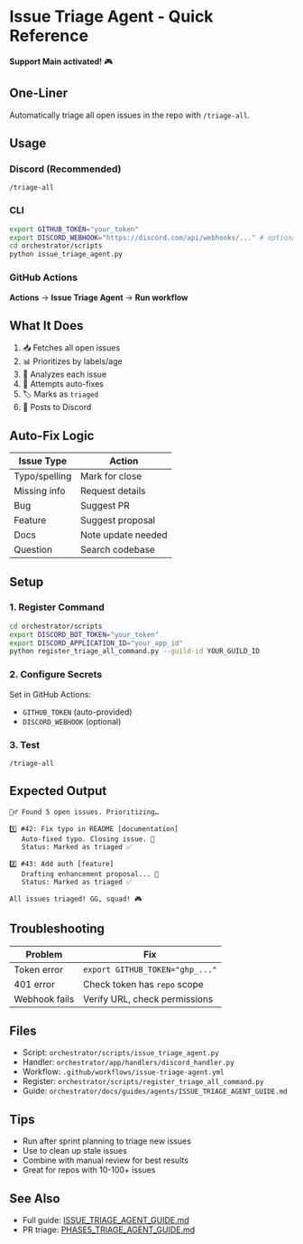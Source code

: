# Issue Triage Agent - Quick Reference

**Support Main activated!** 🎮

## One-Liner

Automatically triage all open issues in the repo with `/triage-all`.

## Usage

### Discord (Recommended)
```
/triage-all
```

### CLI
```bash
export GITHUB_TOKEN="your_token"
export DISCORD_WEBHOOK="https://discord.com/api/webhooks/..." # optional
cd orchestrator/scripts
python issue_triage_agent.py
```

### GitHub Actions
**Actions** → **Issue Triage Agent** → **Run workflow**

## What It Does

1. 📥 Fetches all open issues
2. 📊 Prioritizes by labels/age
3. 🧠 Analyzes each issue
4. 🤖 Attempts auto-fixes
5. 🏷️ Marks as `triaged`
6. 📝 Posts to Discord

## Auto-Fix Logic

| Issue Type | Action |
|------------|--------|
| Typo/spelling | Mark for close |
| Missing info | Request details |
| Bug | Suggest PR |
| Feature | Suggest proposal |
| Docs | Note update needed |
| Question | Search codebase |

## Setup

### 1. Register Command
```bash
cd orchestrator/scripts
export DISCORD_BOT_TOKEN="your_token"
export DISCORD_APPLICATION_ID="your_app_id"
python register_triage_all_command.py --guild-id YOUR_GUILD_ID
```

### 2. Configure Secrets
Set in GitHub Actions:
- `GITHUB_TOKEN` (auto-provided)
- `DISCORD_WEBHOOK` (optional)

### 3. Test
```
/triage-all
```

## Expected Output

```
🕵️‍♂️ Found 5 open issues. Prioritizing…

1️⃣ #42: Fix typo in README [documentation]
   Auto-fixed typo. Closing issue. 📝
   Status: Marked as triaged ✅

2️⃣ #43: Add auth [feature]
   Drafting enhancement proposal... 🚀
   Status: Marked as triaged ✅

All issues triaged! GG, squad! 🎮
```

## Troubleshooting

| Problem | Fix |
|---------|-----|
| Token error | `export GITHUB_TOKEN="ghp_..."` |
| 401 error | Check token has `repo` scope |
| Webhook fails | Verify URL, check permissions |

## Files

- Script: `orchestrator/scripts/issue_triage_agent.py`
- Handler: `orchestrator/app/handlers/discord_handler.py`
- Workflow: `.github/workflows/issue-triage-agent.yml`
- Register: `orchestrator/scripts/register_triage_all_command.py`
- Guide: `orchestrator/docs/guides/agents/ISSUE_TRIAGE_AGENT_GUIDE.md`

## Tips

- Run after sprint planning to triage new issues
- Use to clean up stale issues
- Combine with manual review for best results
- Great for repos with 10-100+ issues

## See Also

- Full guide: [ISSUE_TRIAGE_AGENT_GUIDE.md](ISSUE_TRIAGE_AGENT_GUIDE.md)
- PR triage: [PHASE5_TRIAGE_AGENT_GUIDE.md](PHASE5_TRIAGE_AGENT_GUIDE.md)

